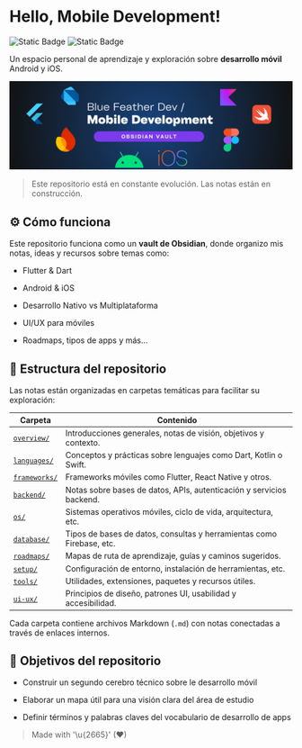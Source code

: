 # Hello, Mobile Development!

![Static Badge](https://img.shields.io/badge/notes-obsidian-7C3AED?style=for-the-badge&logo=obsidian&labelColor=101010)
![Static Badge](https://img.shields.io/badge/markup-markdown-000000?style=for-the-badge&logo=markdown&logoColor=white&labelColor=101010)

Un espacio personal de aprendizaje y exploración sobre **desarrollo móvil** Android y iOS.

![](./images/header.png)

> Este repositorio está en constante evolución. Las notas están en construcción.

## ⚙️ Cómo funciona

Este repositorio funciona como un **vault de Obsidian**, donde organizo mis notas, ideas y recursos sobre temas como:

- Flutter & Dart
  
- Android & iOS
- Desarrollo Nativo vs Multiplataforma
- UI/UX para móviles
- Roadmaps, tipos de apps y más...

## 📁 Estructura del repositorio

Las notas están organizadas en carpetas temáticas para facilitar su exploración:

| Carpeta                       | Contenido                                                             |
| ----------------------------- | --------------------------------------------------------------------- |
| [`overview/`](./overview)     | Introducciones generales, notas de visión, objetivos y contexto.      |
| [`languages/`](./languages)   | Conceptos y prácticas sobre lenguajes como Dart, Kotlin o Swift.      |
| [`frameworks/`](./frameworks) | Frameworks móviles como Flutter, React Native y otros.                |
| [`backend/`](./backend)       | Notas sobre bases de datos, APIs, autenticación y servicios backend.  |
| [`os/`](./os)                 | Sistemas operativos móviles, ciclo de vida, arquitectura, etc.        |
| [`database/`](./database)     | Tipos de bases de datos, consultas y herramientas como Firebase, etc. |
| [`roadmaps/`](./roadmaps)     | Mapas de ruta de aprendizaje, guías y caminos sugeridos.              |
| [`setup/`](./setup)           | Configuración de entorno, instalación de herramientas, etc.           |
| [`tools/`](tools.md)          | Utilidades, extensiones, paquetes y recursos útiles.                  |
| [`ui-ux/`](./ui_ux)           | Principios de diseño, patrones UI, usabilidad y accesibilidad.        |

Cada carpeta contiene archivos Markdown (`.md`) con notas conectadas a través de enlaces internos.

## 🎯 Objetivos del repositorio

- Construir un segundo cerebro técnico  sobre le desarrollo móvil
  
- Elaborar un mapa útil para una visión clara del área de estudio
- Definir términos y palabras claves del vocabulario de desarrollo de apps

> Made with '\u{2665}' (♥)

